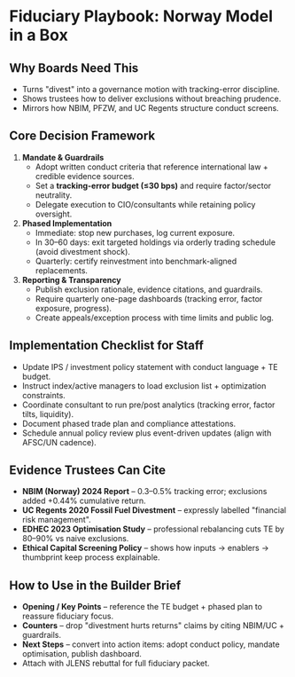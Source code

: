 # Fiduciary Playbook: Norway Model in a Box

## Why Boards Need This

- Turns "divest" into a governance motion with tracking-error discipline.
- Shows trustees how to deliver exclusions without breaching prudence.
- Mirrors how NBIM, PFZW, and UC Regents structure conduct screens.

## Core Decision Framework

1. **Mandate & Guardrails**
   - Adopt written conduct criteria that reference international law + credible evidence sources.
   - Set a **tracking-error budget (≤30 bps)** and require factor/sector neutrality.
   - Delegate execution to CIO/consultants while retaining policy oversight.
2. **Phased Implementation**
   - Immediate: stop new purchases, log current exposure.
   - In 30–60 days: exit targeted holdings via orderly trading schedule (avoid divestment shock).
   - Quarterly: certify reinvestment into benchmark-aligned replacements.
3. **Reporting & Transparency**
   - Publish exclusion rationale, evidence citations, and guardrails.
   - Require quarterly one-page dashboards (tracking error, factor exposure, progress).
   - Create appeals/exception process with time limits and public log.

## Implementation Checklist for Staff

- Update IPS / investment policy statement with conduct language + TE budget.
- Instruct index/active managers to load exclusion list + optimization constraints.
- Coordinate consultant to run pre/post analytics (tracking error, factor tilts, liquidity).
- Document phased trade plan and compliance attestations.
- Schedule annual policy review plus event-driven updates (align with AFSC/UN cadence).

## Evidence Trustees Can Cite

- **NBIM (Norway) 2024 Report** – 0.3–0.5% tracking error; exclusions added +0.44% cumulative return.
- **UC Regents 2020 Fossil Fuel Divestment** – expressly labelled "financial risk management".
- **EDHEC 2023 Optimisation Study** – professional rebalancing cuts TE by 80–90% vs naive exclusions.
- **Ethical Capital Screening Policy** – shows how inputs → enablers → thumbprint keep process explainable.

## How to Use in the Builder Brief

- **Opening / Key Points** – reference the TE budget + phased plan to reassure fiduciary focus.
- **Counters** – drop "divestment hurts returns" claims by citing NBIM/UC + guardrails.
- **Next Steps** – convert into action items: adopt conduct policy, mandate optimisation, publish dashboard.
- Attach with JLENS rebuttal for full fiduciary packet.
